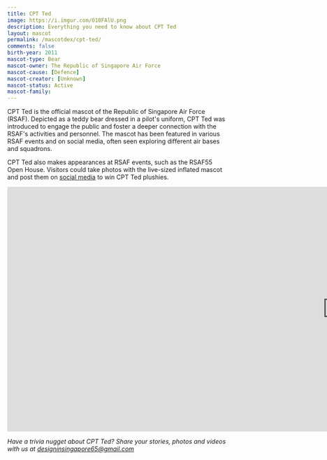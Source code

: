 ```yaml
---
title: CPT Ted
image: https://i.imgur.com/O10FAlU.png
description: Everything you need to know about CPT Ted
layout: mascot
permalink: /mascotdex/cpt-ted/
comments: false
birth-year: 2011
mascot-type: Bear
mascot-owner: The Republic of Singapore Air Force
mascot-cause: [Defence]
mascot-creator: [Unknown]
mascot-status: Active
mascot-family: 
---
```


CPT Ted is the official mascot of the Republic of Singapore Air Force (RSAF). Depicted as a teddy bear dressed in a pilot's uniform, CPT Ted was introduced to engage the public and foster a deeper connection with the RSAF's activities and personnel. The mascot has been featured in various RSAF events and on social media, often seen exploring different air bases and squadrons. 

CPT Ted also makes appearances at RSAF events, such as the RSAF55 Open House. Visitors could take photos with the live-sized inflated mascot and post them on <a href="https://www.tiktok.com/@thersaf/video/7277537363687968007" target="_blank">social media</a> to win CPT Ted plushies.

<div class="video-responsive"><iframe width="1524" height="560" src="https://www.youtube.com/embed/H5JDea4ZnCY" title="[RSAF55 SPECIAL] Who was CPT Ted?" frameborder="0" allow="accelerometer; autoplay; clipboard-write; encrypted-media; gyroscope; picture-in-picture; web-share" referrerpolicy="strict-origin-when-cross-origin" allowfullscreen></iframe></div>

<i>Have a trivia nugget about CPT Ted? Share your stories, photos and videos with us at designinsingapore65@gmail.com</i>
